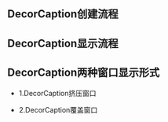 ## DecorCaption创建流程

## DecorCaption显示流程

## DecorCaption两种窗口显示形式

- 1.DecorCaption挤压窗口

- 2.DecorCaption覆盖窗口

